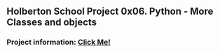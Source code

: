 ## Holberton School Project 0x06. Python - More Classes and objects

### Project information: [Click Me!](https://intranet.hbtn.io/projects/1152)
